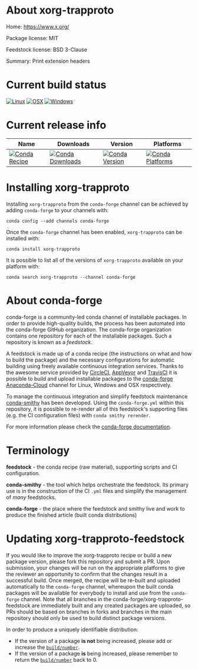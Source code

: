 About xorg-trapproto
====================

Home: https://www.x.org/

Package license: MIT

Feedstock license: BSD 3-Clause

Summary: Print extension headers



Current build status
====================

[![Linux](https://img.shields.io/circleci/project/github/conda-forge/xorg-trapproto-feedstock/master.svg?label=Linux)](https://circleci.com/gh/conda-forge/xorg-trapproto-feedstock)
[![OSX](https://img.shields.io/travis/conda-forge/xorg-trapproto-feedstock/master.svg?label=macOS)](https://travis-ci.org/conda-forge/xorg-trapproto-feedstock)
[![Windows](https://img.shields.io/appveyor/ci/conda-forge/xorg-trapproto-feedstock/master.svg?label=Windows)](https://ci.appveyor.com/project/conda-forge/xorg-trapproto-feedstock/branch/master)

Current release info
====================

| Name | Downloads | Version | Platforms |
| --- | --- | --- | --- |
| [![Conda Recipe](https://img.shields.io/badge/recipe-xorg--trapproto-green.svg)](https://anaconda.org/conda-forge/xorg-trapproto) | [![Conda Downloads](https://img.shields.io/conda/dn/conda-forge/xorg-trapproto.svg)](https://anaconda.org/conda-forge/xorg-trapproto) | [![Conda Version](https://img.shields.io/conda/vn/conda-forge/xorg-trapproto.svg)](https://anaconda.org/conda-forge/xorg-trapproto) | [![Conda Platforms](https://img.shields.io/conda/pn/conda-forge/xorg-trapproto.svg)](https://anaconda.org/conda-forge/xorg-trapproto) |

Installing xorg-trapproto
=========================

Installing `xorg-trapproto` from the `conda-forge` channel can be achieved by adding `conda-forge` to your channels with:

```
conda config --add channels conda-forge
```

Once the `conda-forge` channel has been enabled, `xorg-trapproto` can be installed with:

```
conda install xorg-trapproto
```

It is possible to list all of the versions of `xorg-trapproto` available on your platform with:

```
conda search xorg-trapproto --channel conda-forge
```


About conda-forge
=================

conda-forge is a community-led conda channel of installable packages.
In order to provide high-quality builds, the process has been automated into the
conda-forge GitHub organization. The conda-forge organization contains one repository
for each of the installable packages. Such a repository is known as a *feedstock*.

A feedstock is made up of a conda recipe (the instructions on what and how to build
the package) and the necessary configurations for automatic building using freely
available continuous integration services. Thanks to the awesome service provided by
[CircleCI](https://circleci.com/), [AppVeyor](http://www.appveyor.com/)
and [TravisCI](https://travis-ci.org/) it is possible to build and upload installable
packages to the [conda-forge](https://anaconda.org/conda-forge)
[Anaconda-Cloud](http://docs.anaconda.org/) channel for Linux, Windows and OSX respectively.

To manage the continuous integration and simplify feedstock maintenance
[conda-smithy](http://github.com/conda-forge/conda-smithy) has been developed.
Using the ``conda-forge.yml`` within this repository, it is possible to re-render all of
this feedstock's supporting files (e.g. the CI configuration files) with ``conda smithy rerender``.

For more information please check the [conda-forge documentation](https://conda-forge.org/docs/).

Terminology
===========

**feedstock** - the conda recipe (raw material), supporting scripts and CI configuration.

**conda-smithy** - the tool which helps orchestrate the feedstock.
                   Its primary use is in the construction of the CI ``.yml`` files
                   and simplify the management of *many* feedstocks.

**conda-forge** - the place where the feedstock and smithy live and work to
                  produce the finished article (built conda distributions)


Updating xorg-trapproto-feedstock
=================================

If you would like to improve the xorg-trapproto recipe or build a new
package version, please fork this repository and submit a PR. Upon submission,
your changes will be run on the appropriate platforms to give the reviewer an
opportunity to confirm that the changes result in a successful build. Once
merged, the recipe will be re-built and uploaded automatically to the
`conda-forge` channel, whereupon the built conda packages will be available for
everybody to install and use from the `conda-forge` channel.
Note that all branches in the conda-forge/xorg-trapproto-feedstock are
immediately built and any created packages are uploaded, so PRs should be based
on branches in forks and branches in the main repository should only be used to
build distinct package versions.

In order to produce a uniquely identifiable distribution:
 * If the version of a package **is not** being increased, please add or increase
   the [``build/number``](http://conda.pydata.org/docs/building/meta-yaml.html#build-number-and-string).
 * If the version of a package **is** being increased, please remember to return
   the [``build/number``](http://conda.pydata.org/docs/building/meta-yaml.html#build-number-and-string)
   back to 0.